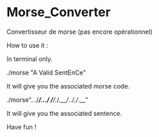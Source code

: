 # Morse_Converter
Convertisseur de morse (pas encore opérationnel)

How to use it :

In terminal only.

./morse "A Valid SentEnCe"

It will give you the associated morse code.

./morse".../___/.../ /__/._/_.__/_../._/_.__"

It will give you the associated sentence.

Have fun !
